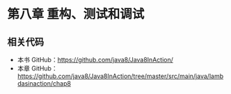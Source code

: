 # 第八章 重构、测试和调试



## 相关代码

- 本书 GitHub：https://github.com/java8/Java8InAction/
- 本章 GitHub：https://github.com/java8/Java8InAction/tree/master/src/main/java/lambdasinaction/chap8

